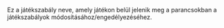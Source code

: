 Ez a játékszabály neve, amely játékon belül jelenik meg a parancsokban a játékszabályok módosításához/engedélyezéséhez.